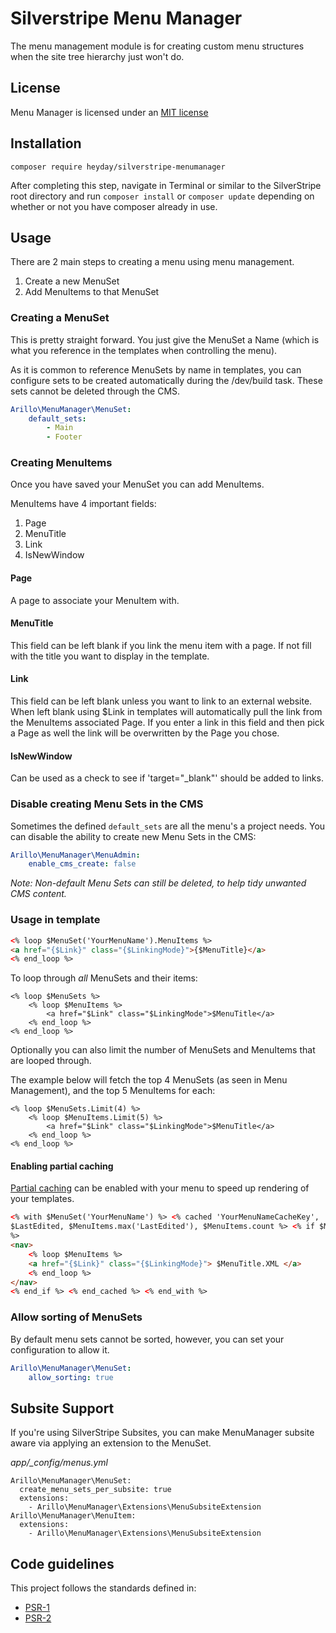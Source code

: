 # Silverstripe Menu Manager

The menu management module is for creating custom menu structures when the site
tree hierarchy just won't do.

## License

Menu Manager is licensed under an [MIT license](http://heyday.mit-license.org/)

## Installation

```
composer require heyday/silverstripe-menumanager
```

After completing this step, navigate in Terminal or similar to the SilverStripe
root directory and run `composer install` or `composer update` depending on
whether or not you have composer already in use.

## Usage

There are 2 main steps to creating a menu using menu management.

1. Create a new MenuSet
2. Add MenuItems to that MenuSet

### Creating a MenuSet

This is pretty straight forward. You just give the MenuSet a Name (which is what
you reference in the templates when controlling the menu).

As it is common to reference MenuSets by name in templates, you can configure
sets to be created automatically during the /dev/build task. These sets cannot
be deleted through the CMS.

```yaml
Arillo\MenuManager\MenuSet:
    default_sets:
        - Main
        - Footer
```

### Creating MenuItems

Once you have saved your MenuSet you can add MenuItems.

MenuItems have 4 important fields:

1. Page
2. MenuTitle
3. Link
4. IsNewWindow

#### Page

A page to associate your MenuItem with.

#### MenuTitle

This field can be left blank if you link the menu item with a page. If not fill
with the title you want to display in the template.

#### Link

This field can be left blank unless you want to link to an external website.
When left blank using $Link in templates will automatically pull the link from
the MenuItems associated Page. If you enter a link in this field and then pick a
Page as well the link will be overwritten by the Page you chose.

#### IsNewWindow

Can be used as a check to see if 'target="\_blank"' should be added to links.

### Disable creating Menu Sets in the CMS

Sometimes the defined `default_sets` are all the menu's a project needs. You can
disable the ability to create new Menu Sets in the CMS:

```yml
Arillo\MenuManager\MenuAdmin:
    enable_cms_create: false
```

_Note: Non-default Menu Sets can still be deleted, to help tidy unwanted CMS
content._

### Usage in template

```html
<% loop $MenuSet('YourMenuName').MenuItems %>
<a href="{$Link}" class="{$LinkingMode}">{$MenuTitle}</a>
<% end_loop %>
```

To loop through _all_ MenuSets and their items:

    <% loop $MenuSets %>
    	<% loop $MenuItems %>
    		<a href="$Link" class="$LinkingMode">$MenuTitle</a>
    	<% end_loop %>
    <% end_loop %>

Optionally you can also limit the number of MenuSets and MenuItems that are looped through.

The example below will fetch the top 4 MenuSets (as seen in Menu Management), and the top 5 MenuItems for each:

    <% loop $MenuSets.Limit(4) %>
    	<% loop $MenuItems.Limit(5) %>
    		<a href="$Link" class="$LinkingMode">$MenuTitle</a>
    	<% end_loop %>
    <% end_loop %>

#### Enabling partial caching

[Partial caching](https://docs.silverstripe.org/en/4/developer_guides/performance/partial_caching/)
can be enabled with your menu to speed up rendering of your templates.

```html
<% with $MenuSet('YourMenuName') %> <% cached 'YourMenuNameCacheKey',
$LastEdited, $MenuItems.max('LastEdited'), $MenuItems.count %> <% if $MenuItems
%>
<nav>
    <% loop $MenuItems %>
    <a href="{$Link}" class="{$LinkingMode}"> $MenuTitle.XML </a>
    <% end_loop %>
</nav>
<% end_if %> <% end_cached %> <% end_with %>
```

### Allow sorting of MenuSets

By default menu sets cannot be sorted, however, you can set your configuration to allow it.

```yaml
Arillo\MenuManager\MenuSet:
    allow_sorting: true
```

## Subsite Support

If you're using SilverStripe Subsites, you can make MenuManager subsite aware
via applying an extension to the MenuSet.

_app/\_config/menus.yml_

```
Arillo\MenuManager\MenuSet:
  create_menu_sets_per_subsite: true
  extensions:
    - Arillo\MenuManager\Extensions\MenuSubsiteExtension
Arillo\MenuManager\MenuItem:
  extensions:
    - Arillo\MenuManager\Extensions\MenuSubsiteExtension
```

## Code guidelines

This project follows the standards defined in:

-   [PSR-1](http://www.php-fig.org/psr/psr-1/)
-   [PSR-2](http://www.php-fig.org/psr/psr-2/)
